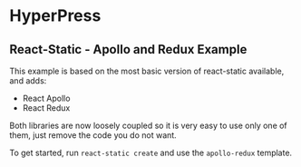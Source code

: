 # HyperPress

## React-Static - Apollo and Redux Example

This example is based on the most basic version of react-static available, and adds:

- React Apollo
- React Redux

Both libraries are now loosely coupled so it is very easy to use only one of them, just remove the code you do not want.

To get started, run `react-static create` and use the `apollo-redux` template.
